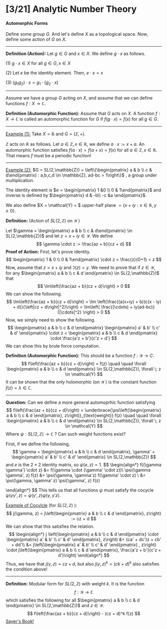 # [3/21] Analytic Number Theory

#### Automorphic Forms

Define some group $G$. And let's define $X$ as a topological space. Now, define some action of $G$ on $X$. 

---

**Definition (Action):** Let $g \in G$ and $x \in X$. We define $g \cdot x$ as follows.

(1) $g \cdot x \in X$ for all $g \in G, x \in X$

(2) Let $e$ be the identity element. Then, $e \cdot x = x$ 

(3) $(g_1g_2) \cdot x = g_1 \cdot (g_2 \cdot x)$

---

Assume we have a group $G$ acting on $X$, and assume that we can define functions $f : X \rightarrow \mathbb{C}$. 

**Definition (Automorphic Function):** Assume that $G$ acts on $X$. A function $f: X \rightarrow \mathbb{C}$ is called an automorphic function for $G$ if $f(g \cdot x) = f(x)$ for all $g \in G$. 

---

<u>Example (1):</u> Take $X = \mathbb{R}$ and $G = (\mathbb{Z}, +)$. 

$\mathbb{Z}$ acts on $\mathbb{R}$ as follows. Let $a \in \mathbb{Z}, x \in \mathbb{R}$, we define $a \cdot x := x + a$. An automorphic function satisfies $f(a \cdot x) = f(a + x) = f(x)$ for all $a \in \mathbb{Z}, x \in \mathbb{R}$. That means $f$ must be a periodic function!

----

<u>Example (2):</u> $G = SL(2,\mathbb{Z}) = \left\{\begin{pmatrix} a & b \\ c & d\end{pmatrix} : a,b,c,d \in \mathbb{Z}, ad-bc = 1\right\}$ , a group under multiplication.

The identity element is $e = \begin{pmatrix} 1 &0 \\ 0 & 1\end{pmatrix}$ and inverse is defined by $\begin{pmatrix} d & -b\\ -c &a \end{pmatrix}$. 

We also define $X = \mathcal{Y} = $ upper-half plane $= \{x+iy : x \in\mathbb{R}, y \geq 0\}$. 

**Definition:** (Action of $SL(2,\mathbb{Z})$ on $\mathcal{Y}$ ) 

Let $\gamma = \begin{pmatrix} a & b \\ c & d\end{pmatrix} \in SL(2,\mathbb{Z})$ and let $z = x + iy \in \mathcal{Y}$. We define
$$
\gamma \cdot z := \frac{az + b}{cz + d}
$$
 **Proof of Action:** First, let's prove identity.
$$
\begin{pmatrix} 1 & 0 \\ 0 & 1\end{pmatrix} \cdot z = \frac{z}{0+1} = z
$$
 Now, assume that $z = x+iy$ and $\Im(z) = y$. We need to prove that if $z \in \mathcal{Y}$, for any $\begin{pmatrix} a & b \\ c & d \end{pmatrix} \in SL(2,\mathbb{Z})$ that
$$
\Im\left(\frac{az + b}{cz + d}\right) > 0
$$
 We can show the following.
$$
\Im\left(\frac{az + b}{cz + d}\right) = \Im \left(\frac{(a(x+iy) + b)(c(x - iy) + d)}{\left|cz + d\right|^2}\right) = \Im\left( \frac{(\cdots) + iy(ad-bc)}{|\cdots|^2} \right) > 0
$$
Now, we simply need to show the following.
$$
\begin{pmatrix} a & b \\ c & d \end{pmatrix} \begin{pmatrix} a' & b' \\ c' & d' \end{pmatrix} \cdot z = \begin{pmatrix} a & b \\ c & d \end{pmatrix} \cdot \frac{a'z + b'}{c'z + d'}
$$
We can show this by brute force computation.

**Definition (Automorphic Function):** This should be a function $f: \mathcal{Y} \rightarrow C$.
$$
f\left(\frac{az + b}{cz + d}\right) = f(z) \quad \quad \forall \begin{pmatrix} a & b \\ c & d \end{pmatrix} \in SL(2,\mathbb{Z}), \forall \; z \in \mathcal{Y}
$$
It can be shown that the only holomorphic (on $\mathcal{Y}$ ) is the constant function $f(z) = \lambda \in \mathbb{C}$. 

---

**Question:** Can we define a more general automoprhic function satisfying 
$$
f\left(\frac{az + b}{cz + d}\right) = \underbrace{\psi\left(\begin{pmatrix} a & b \\ c & d \end{pmatrix}, z\right)}_{\text{weight}} f(z) \quad \quad \forall \begin{pmatrix} a & b \\ c & d \end{pmatrix} \in SL(2,\mathbb{Z}), \forall \; z \in \mathcal{Y}
$$
Where $\psi: SL(2,\mathbb{Z}) \rightarrow \mathbb{C}$ ? Can such weight functions exist?

First, if we define the following,
$$
\gamma = \begin{pmatrix} a & b \\ c & d \end{pmatrix}, \gamma' = \begin{pmatrix} a' & b' \\ c' & d' \end{pmatrix} \in SL(2,\mathbb{Z})
$$
and $e$ is the $2 \times 2$ identity matrix, so $\psi(e, z) = 1$. 
$$
\begin{align*}
f((\gamma \gamma') \cdot z) &= f(\gamma \cdot (\gamma' \cdot z))\\
\psi(\gamma \gamma', z) f(z) &= \psi(\gamma, \gamma'z) f(\gamma' \cdot z) \\
&= \psi(\gamma, \gamma' z) \psi(\gamma', z) f(z)

\end{align*}
$$
This tells us that all functions $\psi$ must satisfy the cocycle $\psi(\gamma \gamma', z) = \psi(\gamma',z) \psi(\gamma, \gamma'z)$. 

<u>Example of Cocylcle</u> (for $SL(2,\mathbb{Z})$ ):
$$
j(\gamma, z) = j\left(\begin{pmatrix} a & b \\ c & d \end{pmatrix}, z\right) := cz + d
$$
We can show that this satisfies the relation.
$$
\begin{align*}
j \left(\begin{pmatrix} a & b \\ c & d \end{pmatrix} \cdot \begin{pmatrix} a' & b' \\ c' & d' \end{pmatrix}, z\right) &= (ca' + dc')z + cb' + dd'\\
&= j\left(\begin{pmatrix} a' & b' \\ c' & d' \end{pmatrix} , z\right) \cdot j\left(\begin{pmatrix} a & b \\ c & d \end{pmatrix}, \frac{a'z + b'}{c'z + d'}\right)
\end{align*}
$$
Thus, we have that $j(\gamma, z) = cz + d$, but also $j(\gamma, z)^k = (ck + d)^k$ also satisfies the condition above!

--------

**Definition:** Modular form for $SL(2,\mathbb{Z})$ with weight $k$. It is the function
$$
f : \mathcal{Y} \rightarrow \mathbb{C}
$$
which satisfies the following for all $\begin{pmatrix} a & b \\ c & d \end{pmatrix} \in SL(2,\mathbb{Z})$ and $z \in \mathcal{Y}$. 
$$
f\left(\frac{az + b}{cz + d}\right) - (cz + d)^k f(z)
$$
<u>Sayer's Book!</u>